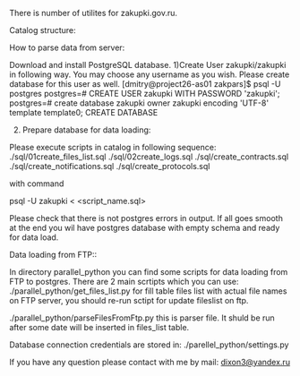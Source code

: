 There is number of utilites for zakupki.gov.ru.

Catalog structure:


How to parse data from server:

Download and install PostgreSQL database.
1)Create User zakupki/zakupki in following way. You may choose any username as you wish.
Please create database for this user as well.
[dmitry@project26-as01 zakpars]$ psql -U postgres
postgres=# CREATE USER zakupki WITH PASSWORD 'zakupki';
postgres=# create database zakupki owner zakupki encoding 'UTF-8' template template0;
CREATE DATABASE

2) Prepare database for data loading:

Please execute scripts in catalog in following sequence:
./sql/01create_files_list.sql
./sql/02create_logs.sql
./sql/create_contracts.sql
./sql/create_notifications.sql
./sql/create_protocols.sql

with command

psql -U zakupki < <script_name.sql>

Please check that there is not postgres errors in output.
If all goes smooth at the end you wil have postgres database with empty schema and ready for data load.

Data loading from FTP::

In directory parallel_python you can find some scripts for data loading from FTP to postgres.
There are 2 main scrtipts which you can use:
./parallel_python/get_files_list.py for fill table files list with actual file names on FTP server, you should re-run sctipt for update fileslist on ftp.

./parallel_python/parseFilesFromFtp.py this is parser file. It shuld be run after some date will be inserted in files_list table.

Database connection credentials are stored in:
./parellel_python/settings.py


If you have any question please contact with me by mail: dixon3@yandex.ru

